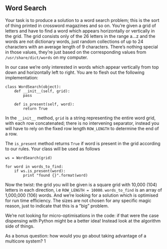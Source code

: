 Word Search
--

Your task is to produce a solution to a word search problem; this is the sort of thing printed in crossword magazines and so on. You’re given a grid of letters and have to find a word which appears horizontally or vertically in the grid. The grid consists only of the 26 letters in the range a…z and the words are not dictionary words, just random collections of up to 24 characters with an average length of 9 characters. There’s nothing special in those values, they’re just based on the corresponding values from `/usr/share/dict/words` on my computer.

In our case we’re only interested in words which appear vertically from top down and horizontally left to right. You are to flesh out the following implementation:
```
class WordSearch(object):
    def __init__(self, grid):
        pass
    
    def is_present(self, word):
        return True
```

In the `__init__` method, `grid` is a string representing the entire word grid, with each row concatenated; there is no intervening separator, instead you will have to rely on the fixed row length `ROW_LENGTH` to determine the end of a row.

The `is_present` method returns `True` if word is present in the grid according to our rules.
Your class will be used as follows
```
ws = WordSearch(grid)

for word in words_to_find:
    if ws.is_present(word):
        print "found {}".format(word)
```

Now the twist: the grid you will be given is a square grid with 10,000 (104) letters in each direction, i.e `ROW_LENGTH = 10000`. `words_to_find` is an array of 1,000,000 (106) words. And we’re looking for a solution which is optimised for run time efficiency. The sizes are not chosen for any specific magic reason, just to indicate that this is a ”big” problem.

We’re not looking for micro-optimisations in the code: if that were the case dispensing with Python
might be a better idea! Instead look at the algorithm side of things.

As a bonus question: how would you go about taking advantage of a multicore system?
1